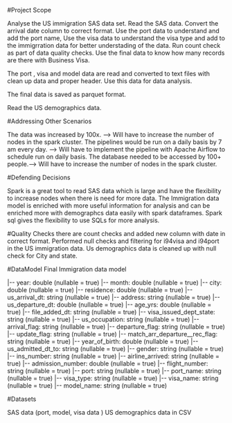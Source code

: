 #Project Scope

Analyse the US immigration SAS data set. Read the SAS data. Convert the arrival date column to correct format. 
Use the port data to understand and add the port name, Use the visa data to understand the visa type and add to the immigrration data for better understading of the data.
Run count check as part of data quality checks.
Use the final data to know how many records are there with Business Visa.

The port , visa and model data are read and converted to text files with clean up data and proper header. Use this data for 
data analysis.

The final data is saved as parquet format.

Read the US demographics data. 

#Addressing Other Scenarios

The data was increased by 100x. --> Will have to increase the number of nodes in the spark cluster.
The pipelines would be run on a daily basis by 7 am every day. --> Will have to implement the pipeline with Apache Airflow to schedule run on daily basis.
The database needed to be accessed by 100+ people.--> Will have to increase the number of nodes in the spark cluster.

#Defending Decisions

Spark is a great tool to read SAS data which is large and have the flexibility to increase nodes when there is need for more data.
The Immigration data model is enriched with more useful information for analysis and can be enriched more with demographcs data easily 
with spark dataframes. Spark sql gives the flexibility to use SQLs for more analysis.

#Quality Checks
there are count checks and added new column with date in correct format.
Performed null checks and filtering for i94visa and i94port in the US immigration data.
Us demographics data is cleaned up with null check for City and state.

#DataModel
Final Immigration data model

 |-- year: double (nullable = true)
 |-- month: double (nullable = true)
 |-- city: double (nullable = true)
 |-- residence: double (nullable = true)
 |-- us_arrival_dt: string (nullable = true)
 |-- address: string (nullable = true)
 |-- us_departure_dt: double (nullable = true)
 |-- age_yrs: double (nullable = true)
 |-- file_added_dt: string (nullable = true)
 |-- visa_issued_dept_state: string (nullable = true)
 |-- us_occupation: string (nullable = true)
 |-- arrival_flag: string (nullable = true)
 |-- departure_flag: string (nullable = true)
 |-- update_flag: string (nullable = true)
 |-- match_arr_departure__rec_flag: string (nullable = true)
 |-- year_of_birth: double (nullable = true)
 |-- us_admitted_dt_to: string (nullable = true)
 |-- gender: string (nullable = true)
 |-- ins_number: string (nullable = true)
 |-- airline_arrived: string (nullable = true)
 |-- admission_number: double (nullable = true)
 |-- flight_number: string (nullable = true)
 |-- port: string (nullable = true)
 |-- port_name: string (nullable = true)
 |-- visa_type: string (nullable = true)
 |-- visa_name: string (nullable = true)
 |-- model_name: string (nullable = true)

#Datasets

SAS data (port, model, visa data )
US demographics data in CSV

